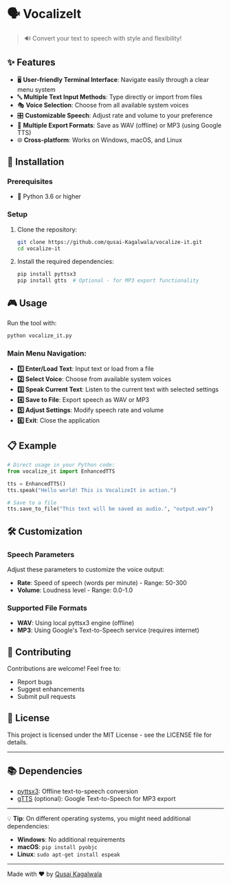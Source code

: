 # 🗣️ VocalizeIt

> 🔊 Convert your text to speech with style and flexibility!

## ✨ Features

- 🖥️ **User-friendly Terminal Interface**: Navigate easily through a clear menu system
- 🔤 **Multiple Text Input Methods**: Type directly or import from files
- 🎭 **Voice Selection**: Choose from all available system voices
- 🎛️ **Customizable Speech**: Adjust rate and volume to your preference
- 💾 **Multiple Export Formats**: Save as WAV (offline) or MP3 (using Google TTS)
- 🌐 **Cross-platform**: Works on Windows, macOS, and Linux

## 🚀 Installation

### Prerequisites

- 🐍 Python 3.6 or higher

### Setup

1. Clone the repository:
   ```bash
   git clone https://github.com/qusai-Kagalwala/vocalize-it.git
   cd vocalize-it
   ```

2. Install the required dependencies:
   ```bash
   pip install pyttsx3
   pip install gtts  # Optional - for MP3 export functionality
   ```

## 🎮 Usage

Run the tool with:
```bash
python vocalize_it.py
```

### Main Menu Navigation:
- **1️⃣ Enter/Load Text**: Input text or load from a file
- **2️⃣ Select Voice**: Choose from available system voices
- **3️⃣ Speak Current Text**: Listen to the current text with selected settings
- **4️⃣ Save to File**: Export speech as WAV or MP3
- **5️⃣ Adjust Settings**: Modify speech rate and volume
- **6️⃣ Exit**: Close the application

## 📋 Example

```python
# Direct usage in your Python code:
from vocalize_it import EnhancedTTS

tts = EnhancedTTS()
tts.speak("Hello world! This is VocalizeIt in action.")

# Save to a file
tts.save_to_file("This text will be saved as audio.", "output.wav")
```

## 🛠️ Customization

### Speech Parameters

Adjust these parameters to customize the voice output:
- **Rate**: Speed of speech (words per minute) - Range: 50-300
- **Volume**: Loudness level - Range: 0.0-1.0

### Supported File Formats

- **WAV**: Using local pyttsx3 engine (offline)
- **MP3**: Using Google's Text-to-Speech service (requires internet)

## 🤝 Contributing

Contributions are welcome! Feel free to:
- Report bugs
- Suggest enhancements
- Submit pull requests

## 📜 License

This project is licensed under the MIT License - see the LICENSE file for details.

---

## 📚 Dependencies

- [pyttsx3](https://pypi.org/project/pyttsx3/): Offline text-to-speech conversion
- [gTTS](https://pypi.org/project/gTTS/) (optional): Google Text-to-Speech for MP3 export

---

💡 **Tip**: On different operating systems, you might need additional dependencies:
- **Windows**: No additional requirements
- **macOS**: `pip install pyobjc`
- **Linux**: `sudo apt-get install espeak`

---

Made with ❤️ by [Qusai Kagalwala](https://github.com/qusai-Kagalwala)
